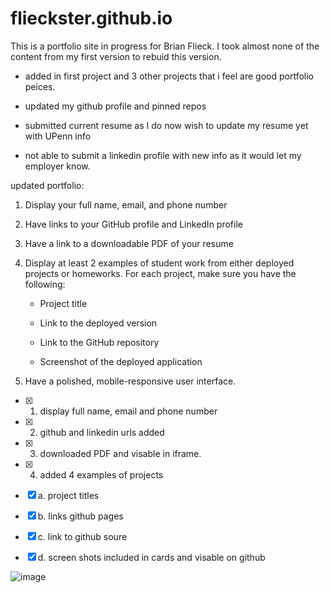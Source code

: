 # flieckster.github.io

This is a portfolio site in progress for Brian Flieck. I took almost none of the content from my first version to rebuid this version. 

* added in first project and 3 other projects that i feel are good portfolio peices. 

* updated my github profile and pinned repos

* submitted current resume as I do now wish to update my resume yet with UPenn info

* not able to submit a linkedin profile with new info as it would let my employer know. 


updated portfolio:

1. Display your full name, email, and phone number

2. Have links to your GitHub profile and LinkedIn profile

3. Have a link to a downloadable PDF of your resume

4. Display at least 2 examples of student work from either deployed projects or homeworks. For each project, make sure you have the following:

    * Project title 

    * Link to the deployed version

    * Link to the GitHub repository

    * Screenshot of the deployed application 

5. Have a polished, mobile-responsive user interface.

- [x] 1. display full name, email and phone number
- [X] 2. github and linkedin urls added
- [X] 3. downloaded PDF and visable in iframe.
- [X] 4. added 4 examples of projects
- [X] a. project titles
- [X] b. links github pages
- [X] c. link to github soure 
- [X] d. screen shots included in cards and visable on github


![image](https://user-images.githubusercontent.com/9003865/108637909-b48dc280-745a-11eb-9d21-18a279cc31fb.png)